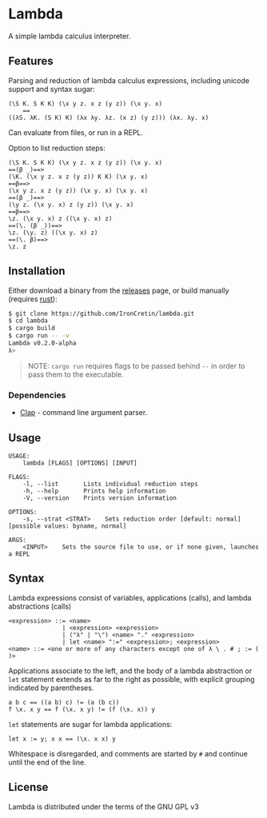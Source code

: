 # Lambda

A simple lambda calculus interpreter.

## Features

Parsing and reduction of lambda calculus expressions, including unicode support and syntax sugar:

```plain
(\S K. S K K) (\x y z. x z (y z)) (\x y. x)
    ==
((λS. λK. (S K) K) (λx λy. λz. (x z) (y z))) (λx. λy. x)
```

Can evaluate from files, or run in a REPL.

Option to list reduction steps:

```plain
(\S K. S K K) (\x y z. x z (y z)) (\x y. x)
==(β _)==>
(\K. (\x y z. x z (y z)) K K) (\x y. x)
==β==>
(\x y z. x z (y z)) (\x y. x) (\x y. x)
==(β _)==>
(\y z. (\x y. x) z (y z)) (\x y. x)
==β==>
\z. (\x y. x) z ((\x y. x) z)
==(\. (β _))==>
\z. (\y. z) ((\x y. x) z)
==(\. β)==>
\z. z
```

## Installation

Either download a binary from the [releases](https://github.com/IronCretin/lambda/releases) page, or build manually (requires [rust](https://www.rust-lang.org/tools/install)):

```bash
$ git clone https://github.com/IronCretin/lambda.git
$ cd lambda
$ cargo build
$ cargo run -- -v
Lambda v0.2.0-alpha
λ>
```
>
> NOTE: `cargo run` requires flags to be passed behind `--` in order to pass them to the executable.

### Dependencies

- [Clap](https://crates.io/crates/clap) - command line argument parser.

## Usage

```plain
USAGE:
    lambda [FLAGS] [OPTIONS] [INPUT]

FLAGS:
    -l, --list       Lists individual reduction steps
    -h, --help       Prints help information
    -V, --version    Prints version information

OPTIONS:
    -s, --strat <STRAT>    Sets reduction order [default: normal]  [possible values: byname, normal]

ARGS:
    <INPUT>    Sets the source file to use, or if none given, launches a REPL
```

## Syntax

Lambda expressions consist of variables, applications (calls), and lambda abstractions (calls)

```bnf
<expression> ::= <name>
               | <expression> <expression>
               | ("λ" | "\") <name> "." <expression>
               | let <name> ":=" <expression>; <expression>
<name> ::= <one or more of any characters except one of λ \ . # ; := ( )>
```

Applications associate to the left, and the body of a lambda abstraction or `let` statement extends as far to the right as possible, with explicit grouping indicated by parentheses.

```plain
a b c == ((a b) c) != (a (b c))
f \x. x y == f (\x. x y) != (f (\x. x)) y
```

`let` statements are sugar for lambda applications:
```plain
let x := y; x x == (\x. x x) y
```

Whitespace is disregarded, and comments are started by `#` and continue until the end of the line.

## License

Lambda is distributed under the terms of the GNU GPL v3
